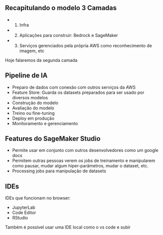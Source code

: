 ## Recapitulando o modelo 3 Camadas
- 1. Infra
- 2. Aplicações para construir: Bedrock e SageMaker
- 3. Serviços gerenciados pela própria AWS como reconhecimento de imagem, etc

Hoje falaremos da segunda camada

## Pipeline de IA
- Preparo de dados com conexão com outros serviços da AWS
- Feature Store: Guarda os datasets preparados para ser usado por diversos modelos 
- Construção do modelo
- Avaliação do modelo
- Treino ou fine-tuning
- Deploy em produção
- Monitoramento e gerenciamento

## Features do SageMaker Studio
- Permite usar em conjunto com outros desenvolvedores como um google docs
- Permitem outras pessoas verem os jobs de treinamento e manipularem como pausar, mudar algum hiper-parâmetros, mudar o dataset, etc.
- Processing jobs para manipulação de datasets

## IDEs
IDEs que funcionam no browser:
- JupyterLab
- Code Editor
- RStudio

Também é possível usar uma IDE local como o vs code e subir